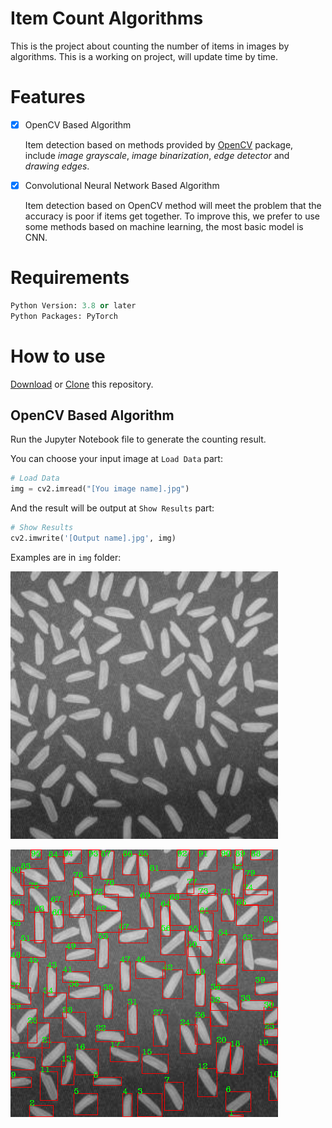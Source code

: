 # Item Count Algorithms 

This is the project about counting the number of items in images by algorithms. This is a working on project, will update time by time. 

# Features

- [x] OpenCV Based Algorithm 

  Item detection based on methods provided by [OpenCV](https://opencv.org/) package, include *image grayscale*, *image binarization*, *edge detector* and *drawing edges*. 

- [x] Convolutional Neural Network Based Algorithm

  Item detection based on OpenCV method will meet the problem that the accuracy is poor if items get together. To improve this, we prefer to use some methods based on machine learning, the most basic model is CNN. 

# Requirements

``` Python
Python Version: 3.8 or later
Python Packages: PyTorch
```

# How to use

[Download](https://github.com/cbhua/project-item-count/archive/main.zip) or [Clone](https://github.com/cbhua/project-item-count.git) this repository.

## OpenCV Based Algorithm

Run the Jupyter Notebook file to generate the counting result. 

You can choose your input image at `Load Data` part: 

``` Python
# Load Data
img = cv2.imread("[You image name].jpg") 
```

And the result will be output at `Show Results` part:

``` Python
# Show Results
cv2.imwrite('[Output name].jpg', img)
```

Examples are in `img` folder: 

![Input Image](/opencv-based/img/input1.png)

![Output Image](/opencv-based/img/output1.png)

